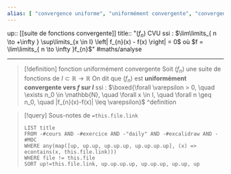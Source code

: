 ```yaml
---
alias: [ "convergence uniforme", "uniformément convergente", "convergence uniforme d'une suite de fonctions", "suite de fonctions uniformément convergente", "uniformément convergente" ]
---
```

up:: [[suite de fonctions convergente]]
title:: "$(f_{n})$ CVU ssi : $\lim\limits_{ n \to +\infty } \sup\limits_{x \in I} \left| f_{n}(x) - f(x) \right| = 0$ où $f = \lim\limits_{ n \to \infty }f_{n}$"
#maths/analyse 

---

> [!definition] fonction uniformément convergente
> Soit $(f_{n})$ une suite de fonctions de $I \subset \mathbb{R} \to \mathbb{R}$
> On dit que $(f_{n})$ est **uniformément convergente vers $f$ sur $I$** ssi :
> $\boxed{\forall \varepsilon > 0, \quad \exists n_0 \in \mathbb{N}, \quad \forall x \in I, \quad \forall n \geq n_0, \quad |f_{n}(x)-f(x)| \leq \varepsilon}$
^definition


> [!query] Sous-notes de `=this.file.link`
> ```dataview
> LIST title
> FROM -#cours AND -#exercice AND -"daily" AND -#excalidraw AND -#MOC
> WHERE any(map([up, up.up, up.up.up, up.up.up.up], (x) => econtains(x, this.file.link)))
> WHERE file != this.file
> SORT up!=this.file.link, up.up.up.up, up.up.up, up.up, up
> ```


